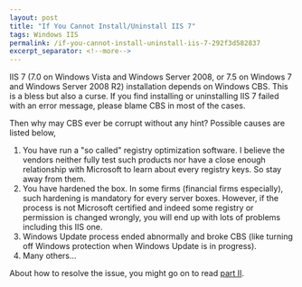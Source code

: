 ```yaml
---
layout: post
title: "If You Cannot Install/Uninstall IIS 7"
tags: Windows IIS
permalink: /if-you-cannot-install-uninstall-iis-7-292f3d582837
excerpt_separator: <!--more-->
---
```

IIS 7 (7.0 on Windows Vista and Windows Server 2008, or 7.5 on Windows 7 and Windows Server 2008 R2) installation depends on Windows CBS. This is a bless but also a curse. If you find installing or uninstalling IIS 7 failed with an error message, please blame CBS in most of the cases.
<!--more-->

Then why may CBS ever be corrupt without any hint? Possible causes are listed below,

1. You have run a "so called" registry optimization software. I believe the vendors neither fully test such products nor have a close enough relationship with Microsoft to learn about every registry keys. So stay away from them.
1. You have hardened the box. In some firms (financial firms especially), such hardening is mandatory for every server boxes. However, if the process is not Microsoft certified and indeed some registry or permission is changed wrongly, you will end up with lots of problems including this IIS one.
1. Windows Update process ended abnormally and broke CBS (like turning off Windows protection when Windows Update is in progress).
1. Many others…

About how to resolve the issue, you might go on to read [part II](/if-you-cannot-install-uninstall-iis-7-part-ii-73a14fe3db0).
